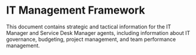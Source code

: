 # IT Management Framework

This document contains strategic and tactical information for the IT Manager and Service Desk Manager agents, including information about IT governance, budgeting, project management, and team performance management.
